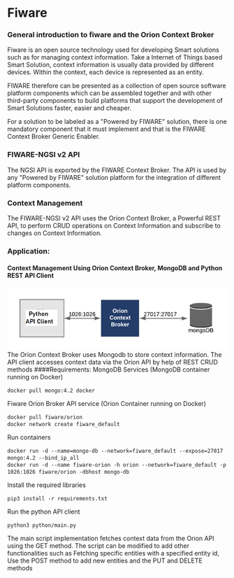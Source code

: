 # Fiware
### General introduction to fiware and the Orion Context Broker
Fiware is an open source technology used for developing Smart solutions such as  for managing context information. Take a Internet of Things based Smart Solution, context information is usually data provided by different devices.
Within the context, each device is represented as an entity.

FIWARE therefore can be presented as a collection of open source software platform components which can be assembled together and with other third-party components to build platforms that support the development of Smart Solutions faster, easier and cheaper.

For a solution to be labeled as a "Powered by FIWARE" solution, there is one mandatory component that it must implement and that is the FIWARE Context Broker Generic Enabler.

### FIWARE-NGSI v2 API
The NGSI API is exported by the FIWARE Context Broker. The API is used by any "Powered by FIWARE" solution platform for the integration of different platform components.
### Context Management
The FIWARE-NGSI v2 API uses the Orion Context Broker, a Powerful REST API, to perform CRUD operations on Context Information and subscribe to changes on Context Information.

### Application: 
#### Context Management Using Orion Context Broker, MongoDB and Python REST API Client
![Archtecture](architecture.png)
The Orion Context Broker uses Mongodb to store context information. 
The API client accesses context data via the Orion API by help of REST CRUD methods
####Requirements:
MongoDB Services (MongoDB container running on Docker)
```
docker pull mongo:4.2 docker
```
Fiware Orion Broker API service (Orion Container running on Docker)
```
docker pull fiware/orion 
docker network create fiware_default
```
Run containers
```
docker run -d --name=mongo-db --network=fiware_default --expose=27017 mongo:4.2 --bind_ip_all
docker run -d --name fiware-orion -h orion --network=fiware_default -p 1026:1026 fiware/orion -dbhost mongo-db
```
Install the required libraries
```
pip3 install -r requirements.txt
```
Run the python API client
```
python3 python/main.py
```
The main script implementation fetches context data from the Orion API using the GET method. 
The script can be modified to add other functionalities such as Fetching specific entities with a specified entity id, Use the POST method to add new entities and the PUT and DELETE methods
